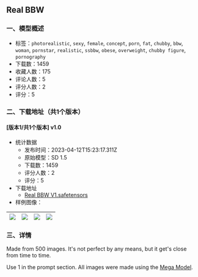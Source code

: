 ## Real BBW
### 一、模型概述

- 标签：`photorealistic`, `sexy`, `female`, `concept`, `porn`, `fat`, `chubby`, `bbw`, `woman`, `pornstar`, `realistic`, `ssbbw`, `obese`, `overweight`, `chubby figure`, `pornography`
- 下载数：1459
- 收藏人数：175
- 评论人数：5
- 评分人数：2
- 评分：5

### 二、下载地址（共1个版本）

#### [版本1/共1个版本] v1.0

- 统计数据
  - 发布时间：2023-04-12T15:23:17.311Z
  - 原始模型：SD 1.5
  - 下载数：1459
  - 评分人数：2
  - 评分：5
- 下载地址
  - [Real BBW V1.safetensors](https://civitai.com/api/download/models/43788)
- 样例图像：

| <img src="https://image.civitai.com/xG1nkqKTMzGDvpLrqFT7WA/cacd759e-62f6-40e4-ceb9-9a30930cef00/width=450/478230.jpeg" /> | <img src="https://image.civitai.com/xG1nkqKTMzGDvpLrqFT7WA/823b4d93-2d95-4b6f-3131-9926215d3200/width=450/478190.jpeg" /> | <img src="https://image.civitai.com/xG1nkqKTMzGDvpLrqFT7WA/f4bc97d8-df72-4e17-1d6d-8ae80e428f00/width=450/478200.jpeg" /> | <img src="https://image.civitai.com/xG1nkqKTMzGDvpLrqFT7WA/6fcdff57-a2b0-4f2c-48b6-938e88df9500/width=450/478170.jpeg" /> |
| ---- | ---- | ---- | ---- |


### 三、详情
<p>Made from 500 images.  It's not perfect by any means, but it get's close from time to time.</p><p>Use 1 in the prompt section.  All images were made using the <a rel="ugc" href="https://civitai.com/models/23215/mega-model-11-the-plural-association">Mega Model</a>.</p>